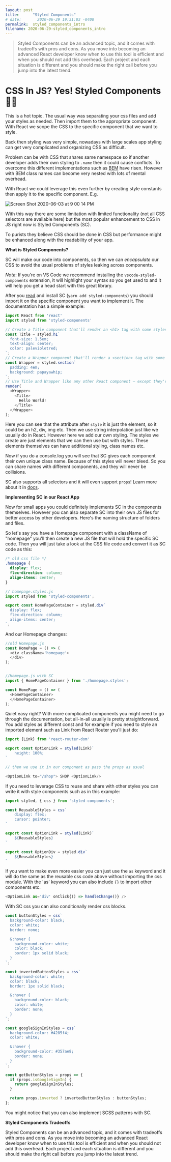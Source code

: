 ```yaml
---
layout: post
title:      "Styled Components"
# date:       2020-06-29 19:31:03 -0400
permalink:  styled_components_intro
filename: 2020-06-29-styled_components_intro
---
```


> Styled Components can be an advanced topic, and it comes with tradeoffs with pros and cons. As you move into becoming an advanced React developer know when to use this tool is efficient and when you should not add this overhead. Each project and each situation is different and you should make the right call before you jump into the latest trend. 

# CSS In JS? Yes! Styled Components 💅🏽

This is a hot topic. The usual way was separating your css files and add your styles as needed. Then import them to the appropriate component. With React we scope the CSS to the specific component that we want to style.

Back then styling was very simple, nowadays with large scales app styling can get very complicated and organizing CSS as difficult. 

Problem can be with CSS that shares same namespace so if another developer adds their own styling to `.name` then it could cause conflicts. To overcome this different implementations such as [BEM](http://getbem.com/) have risen. However with BEM class names can become very nested with lots of mental overhead. 

With React we could leverage this even further by creating style constants then apply it to the specific component. E.g.

![Screen Shot 2020-06-03 at 9 00 14 PM](https://user-images.githubusercontent.com/15071636/83706504-43ad2e80-a5dd-11ea-8564-d654dc5aa643.png)

With this way there are some limitation with limited functionality (not all CSS selectors are available here) but the most popular enhancement to CSS in JS right now is Styled Components (SC).

To purists they believe CSS should be done in CSS but performance might be enhanced along with the readability of your app.

**What is Styled Components?**

SC will make our code into components, so then we can *encapsulate* our CSS to avoid the usual problems of styles leaking across components.

*Note*: If you're on VS Code we recommend installing the `vscode-styled-components` extension, it will highlight your syntax so you get used to and it will help you get a head start with this great library.

After you [read](https://styled-components.com/) and install SC (`yarn add styled-components`) you should import it on the specific component you want to implement it. The documentation has a simple example:

```js
import React from 'react'
import styled from 'styled-components'

// Create a Title component that'll render an <h1> tag with some styles
const Title = styled.h1`
  font-size: 1.5em;
  text-align: center;
  color: palevioletred;
`;
// Create a Wrapper component that'll render a <section> tag with some styles
const Wrapper = styled.section`
  padding: 4em;
  background: papayawhip;
`;
// Use Title and Wrapper like any other React component – except they're styled!
render(
  <Wrapper>
    <Title>
      Hello World!
    </Title>
  </Wrapper>
);
```

Here you can see that the attribute after `style` it is just the element, so it could be an h2, div, img etc. Then we use string interpolation just like we usually do in React. However here we add our own styling. The styles we create are just elements that we can then use but with styles. These elements themselves can have additional styling, class names etc.

Now if you do a console.log you will see that SC gives each component their own unique class name. Because of this styles will never bleed. So you can share names with different components, and they will never be collisions. 

SC also supports all selectors and it will even support `props`! Learn more about it in [docs](https://styled-components.com/docs/basics#passed-props).


**Implementing SC in our React App**

Now for small apps you could definitely implements SC in the components themselves. However you can also separate SC into their own JS files for better access by other developers. Here's the naming structure of folders and files.

So let's say you have a Homepage component with a className of "homepage" you'll then create a new JS file that will hold the specific SC code. Then you will just take a look at the CSS file code and convert it as SC code as this:

```css
/* old css file */
.homepage {
  display: flex;
  flex-direction: column;
  align-items: center;
}
```
```js
// homepage.styles.js 
import styled from 'styled-components';

export const HomePageContainer = styled.div`
  display: flex;
  flex-direction: column;
  align-items: center;
`;
```

And our Homepage changes:

```js
//old Homepage.js
const HomePage = () => (
  <div className='homepage'>
  </div>
);


//Homepage.js with SC
import { HomePageContainer } from './homepage.styles';

const HomePage = () => (
  <HomePageContainer>
  </HomePageContainer>
);
```

Quiet easy right? With more complicated components you might need to go through the documentation, but all-in-all usually is pretty straightforward. You add styles as different const and for example if you need to style an imported element such as Link from React Router you'll just do:

```js
import {Link} from 'react-router-dom'

export const OptionLink = styled(Link)`
    height: 100%;
`

// then we use it in our component as pass the props as usual

<OptionLink to="/shop"> SHOP <OptionLink/>
```

If you need to leverage CSS to reuse and share with other styles you can write it with style components such as in this example:

```js
import styled, { css } from 'styled-components';

const ReusableStyles = css`
    display: flex;
    cursor: pointer;
`

export const OptionLink = styled(Link)`
    ${ReusableStyles}
`

export const OptionDiv = styled.div`
    ${ReusableStyles}
`
```

If you want to make even more easier you can just use the `as` keyword and it will do the same as the reusable css code above without importing the css module. With the 'as' keyword you can also include `{}` to import other components etc. 

```js
<OptionLink as='div' onClick{() => handleChange()} />
```

With SC css you can also conditionally render css blocks.

```js
const buttonStyles = css`
  background-color: black;
  color: white;
  border: none;

  &:hover {
    background-color: white;
    color: black;
    border: 1px solid black;
  }
`;

const invertedButtonStyles = css`
  background-color: white;
  color: black;
  border: 1px solid black;

  &:hover {
    background-color: black;
    color: white;
    border: none;
  }
`;

const googleSignInStyles = css`
  background-color: #4285f4;
  color: white;

  &:hover {
    background-color: #357ae8;
    border: none;
  }
`;

const getButtonStyles = props => {
  if (props.isGoogleSignIn) {
    return googleSignInStyles;
  }

  return props.inverted ? invertedButtonStyles : buttonStyles;
};
```

You might notice that you can also implement SCSS patterns with SC.

**Styled Components Tradeoffs**

Styled Components can be an advanced topic, and it comes with tradeoffs with pros and cons. As you move into becoming an advanced React developer know when to use this tool is efficient and when you should not add this overhead. Each project and each situation is different and you should make the right call before you jump into the latest trend. 